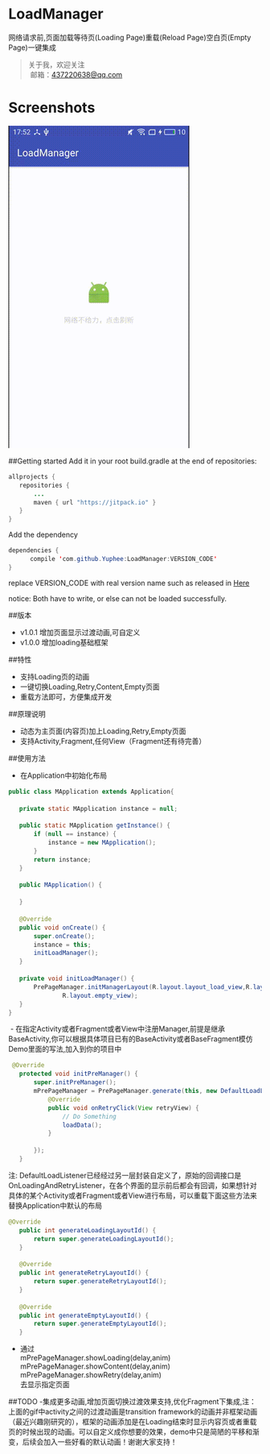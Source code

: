 # LoadManager
网络请求前,页面加载等待页(Loading Page)重载(Reload Page)空白页(Empty Page)一键集成

> 关于我，欢迎关注  
  邮箱：437220638@qq.com
 
# Screenshots
![image](/screenshots/video1.gif)

##Getting started
Add it in your root build.gradle at the end of repositories:
 ```java
allprojects {
    repositories {
        ...
        maven { url "https://jitpack.io" }
    }
}
 ```
 Add the dependency
  ```java
 dependencies {
        compile 'com.github.Yuphee:LoadManager:VERSION_CODE'
}
 ```
 replace VERSION_CODE with real version name such as released in [Here](https://github.com/Yuphee/LoadManager/releases)
 
 notice: Both have to write, or else can not be loaded successfully.

##版本 
- v1.0.1 增加页面显示过渡动画,可自定义
- v1.0.0 增加loading基础框架

##特性
- 支持Loading页的动画
- 一键切换Loading,Retry,Content,Empty页面
- 重载方法即可，方便集成开发

##原理说明
- 动态为主页面(内容页)加上Loading,Retry,Empty页面
- 支持Activity,Fragment,任何View（Fragment还有待完善）


##使用方法
 - 在Application中初始化布局
 ```java
 public class MApplication extends Application{

    private static MApplication instance = null;

    public static MApplication getInstance() {
        if (null == instance) {
            instance = new MApplication();
        }
        return instance;
    }

    public MApplication() {

    }

    @Override
    public void onCreate() {
        super.onCreate();
        instance = this;
        initLoadManager();
    }

    private void initLoadManager() {
        PrePageManager.initManagerLayout(R.layout.layout_load_view,R.layout.layout_reload_view,
                R.layout.empty_view);
    }
}
```
 - 在指定Activity或者Fragment或者View中注册Manager,前提是继承BaseActivity,你可以根据具体项目已有的BaseActivity或者BaseFragment模仿Demo里面的写法,加入到你的项目中
 
 ```java
  @Override
    protected void initPreManager() {
        super.initPreManager();
        mPrePageManager = PrePageManager.generate(this, new DefaultLoadListener() {
            @Override
            public void onRetryClick(View retryView) {
                // Do Something
                loadData();
            }

        });
    }
 ```
注: DefaultLoadListener已经经过另一层封装自定义了，原始的回调接口是OnLoadingAndRetryListener，在各个界面的显示前后都会有回调，如果想针对具体的某个Activity或者Fragment或者View进行布局，可以重载下面这些方法来替换Application中默认的布局

 ```java
@Override
    public int generateLoadingLayoutId() {
        return super.generateLoadingLayoutId();
    }

    @Override
    public int generateRetryLayoutId() {
        return super.generateRetryLayoutId();
    }

    @Override
    public int generateEmptyLayoutId() {
        return super.generateEmptyLayoutId();
    }
 ```
 
 - 通过</br>
mPrePageManager.showLoading(delay,anim)</br>
mPrePageManager.showContent(delay,anim)</br>
mPrePageManager.showRetry(delay,anim)</br>
去显示指定页面

##TODO
-集成更多动画,增加页面切换过渡效果支持,优化Fragment下集成,注：上面的gif中activity之间的过渡动画是transition framework的动画并非框架动画（最近兴趣刚研究的），框架的动画添加是在Loading结束时显示内容页或者重载页的时候出现的动画。可以自定义成你想要的效果，demo中只是简陋的平移和渐变，后续会加入一些好看的默认动画！谢谢大家支持！


